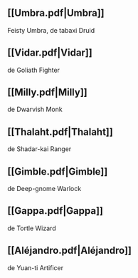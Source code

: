 ## [[Umbra.pdf|Umbra]]
Feisty Umbra, de tabaxi Druid

## [[Vidar.pdf|Vidar]]
de Goliath Fighter

## [[Milly.pdf|Milly]]
de Dwarvish Monk

## [[Thalaht.pdf|Thalaht]]
de Shadar-kai Ranger

## [[Gimble.pdf|Gimble]]
de Deep-gnome Warlock

## [[Gappa.pdf|Gappa]]
de Tortle Wizard

## [[Aléjandro.pdf|Aléjandro]]
de Yuan-ti Artificer